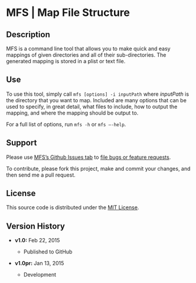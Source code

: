 # MFS | Map File Structure

## Description

MFS is a command line tool that allows you to make quick and easy mappings of given directories and all of their sub-directories. The generated mapping is stored in a plist or text file.

## Use

To use this tool, simply call `mfs [options] -i inputPath` where *inputPath* is the directory that you want to map. Included are many options that can be used to specify, in great detail, what files to include, how to output the mapping, and where the mapping should be output to.

For a full list of options, run `mfs -h` or `mfs —-help`.

## Support

Please use [MFS’s Github Issues tab](https://github.com/JNApps/MFS/issues) to [file bugs or feature requests](https://github.com/JNApps/MFS/issues/new).

To contribute, please fork this project, make and commit your changes, and then send me a pull request.

## License

This source code is distributed under the [MIT License](http://opensource.org/licenses/mit-license.php).

## Version History

* **v1.0:** Feb 22, 2015

	* Published to GitHub

* **v1.0pr:** Jan 13, 2015

	* Development